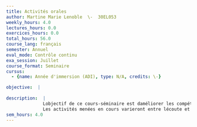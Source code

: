 ```yaml
---
title: Activités orales
author: Martine Marie Lenoble  \-  30EL053
weekly_hours: 4.0
lectures_hours: 0.0
exercices_hours: 0.0
total_hours: 56.0
course_lang: français
semester: Annuel
eval_mode: Contrôle continu
exa_session: Juillet
course_format: Seminaire
cursus:
  - {name: Année d'immersion (ADI), type: N/A, credits: \-}

objective:  |
            
description:  |
              Lobjectif de ce cours-séminaire est daméliorer les compétences orales, en réception comme en production. A partir de documents sonores, vidéo, écrits et iconographiques essentiellement orientés sur la vie en Suisse et la vie à luniversité, un travail sera mené sur les particularités de loral, la description, la narration et largumentation simple.
              Les activités menées en cours varieront entre lécoute et la compréhension de documents sonores,  la lecture expressive, les petits exposés individuels et les travaux de groupes.
sem_hours: 4.0
---
```

